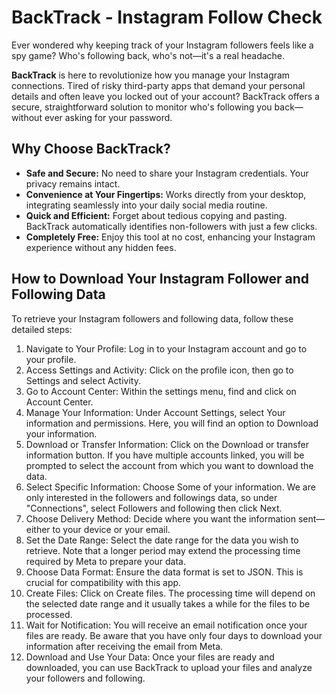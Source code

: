 # BackTrack - Instagram Follow Check
Ever wondered why keeping track of your Instagram followers feels like a spy game? Who's following back, who's not—it's a real headache.

**BackTrack** is here to revolutionize how you manage your Instagram connections. Tired of risky third-party apps that demand your personal details and often leave you locked out of your account? BackTrack offers a secure, straightforward solution to monitor who's following you back—without ever asking for your password.

## Why Choose BackTrack?
- **Safe and Secure:** No need to share your Instagram credentials. Your privacy remains intact.
- **Convenience at Your Fingertips:** Works directly from your desktop, integrating seamlessly into your daily social media routine.
- **Quick and Efficient:** Forget about tedious copying and pasting. BackTrack automatically identifies non-followers with just a few clicks.
- **Completely Free:** Enjoy this tool at no cost, enhancing your Instagram experience without any hidden fees.

## How to Download Your Instagram Follower and Following Data
To retrieve your Instagram followers and following data, follow these detailed steps:

1. Navigate to Your Profile: Log in to your Instagram account and go to your profile.
2. Access Settings and Activity: Click on the profile icon, then go to Settings and select Activity.
3. Go to Account Center: Within the settings menu, find and click on Account Center.
4. Manage Your Information: Under Account Settings, select Your information and permissions. Here, you will find an option to Download your information.
5. Download or Transfer Information: Click on the Download or transfer information button. If you have multiple accounts linked, you will be prompted to select the account from which you want to download the data.
6. Select Specific Information: Choose Some of your information. We are only interested in the followers and followings data, so under "Connections", select Followers and following then click Next.
7. Choose Delivery Method: Decide where you want the information sent—either to your device or your email.
8. Set the Date Range: Select the date range for the data you wish to retrieve. Note that a longer period may extend the processing time required by Meta to prepare your data.
9. Choose Data Format: Ensure the data format is set to JSON. This is crucial for compatibility with this app.
10. Create Files: Click on Create files. The processing time will depend on the selected date range and it usually takes a while for the files to be processed.
11. Wait for Notification: You will receive an email notification once your files are ready. Be aware that you have only four days to download your information after receiving the email from Meta.
12. Download and Use Your Data: Once your files are ready and downloaded, you can use BackTrack to upload your files and analyze your followers and following.
